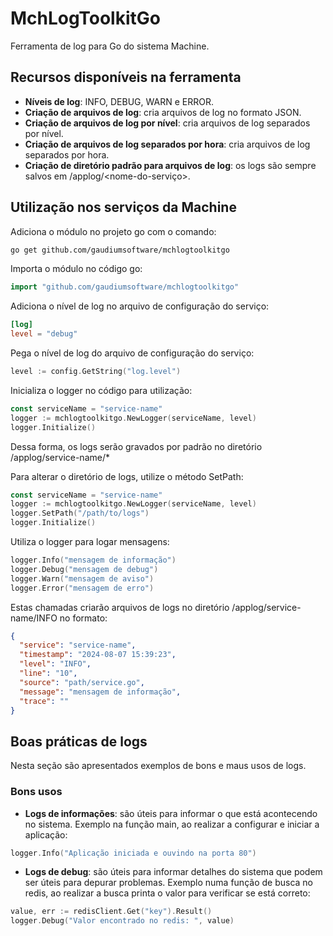 # MchLogToolkitGo
Ferramenta de log para Go do sistema Machine.

## Recursos disponíveis na ferramenta
- **Níveis de log**: INFO, DEBUG, WARN e ERROR.
- **Criação de arquivos de log**: cria arquivos de log no formato JSON.
- **Criação de arquivos de log por nível**: cria arquivos de log separados por nível.
- **Criação de arquivos de log separados por hora**: cria arquivos de log separados por hora.
- **Criação de diretório padrão para arquivos de log**: os logs são sempre salvos em /applog/<nome-do-serviço>.

## Utilização nos serviços da Machine
Adiciona o módulo no projeto go com o comando:
```bash
go get github.com/gaudiumsoftware/mchlogtoolkitgo
```

Importa o módulo no código go:
```go
import "github.com/gaudiumsoftware/mchlogtoolkitgo"
```

Adiciona o nível de log no arquivo de configuração do serviço:
```toml
[log]
level = "debug"
```

Pega o nível de log do arquivo de configuração do serviço:
```go
level := config.GetString("log.level")
```

Inicializa o logger no código para utilização:
```go
const serviceName = "service-name"
logger := mchlogtoolkitgo.NewLogger(serviceName, level)
logger.Initialize()
```
Dessa forma, os logs serão gravados por padrão no diretório /applog/service-name/*

Para alterar o diretório de logs, utilize o método SetPath:
```go
const serviceName = "service-name"
logger := mchlogtoolkitgo.NewLogger(serviceName, level)
logger.SetPath("/path/to/logs")
logger.Initialize()
```

Utiliza o logger para logar mensagens:
```go
logger.Info("mensagem de informação")
logger.Debug("mensagem de debug")
logger.Warn("mensagem de aviso")
logger.Error("mensagem de erro")
```
Estas chamadas criarão arquivos de logs no diretório /applog/service-name/INFO no formato:
```json
{
  "service": "service-name",
  "timestamp": "2024-08-07 15:39:23",
  "level": "INFO",
  "line": "10",
  "source": "path/service.go",
  "message": "mensagem de informação",
  "trace": ""
}

```

## Boas práticas de logs
Nesta seção são apresentados exemplos de bons e maus usos de logs.

### Bons usos
- **Logs de informações**: são úteis para informar o que está acontecendo no sistema.
Exemplo na função main, ao realizar a configurar e iniciar a aplicação:
```go
logger.Info("Aplicação iniciada e ouvindo na porta 80")
```
- **Logs de debug**: são úteis para informar detalhes do sistema que podem ser úteis para depurar problemas.
Exemplo numa função de busca no redis, ao realizar a busca printa o valor para verificar se está correto:
```go
value, err := redisClient.Get("key").Result()
logger.Debug("Valor encontrado no redis: ", value)
```